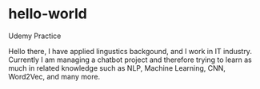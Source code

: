# hello-world
Udemy Practice

Hello there, I have applied lingustics backgound, and I work in IT industry. Currently I am managing a chatbot project and therefore trying to learn as much in related knowledge such as NLP, Machine Learning, CNN, Word2Vec, and many more.  
